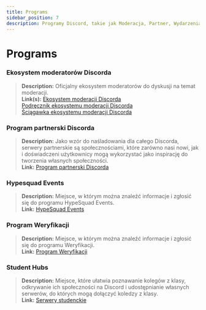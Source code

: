 ```yaml
---
title: Programs
sidebar_position: 7
description: Programy Discord, takie jak Moderacja, Partner, Wydarzenia HypeSquad i Weryfikacja.
---
```


# Programs

### **Ekosystem moderatorów Discorda** 
> __Description:__ Oficjalny ekosystem moderatorów do dyskusji na temat moderacji.   <br/>
__Link(s):__ [Ekosystem moderacji Discorda](https://blog.discord.com/announcing-the-discord-moderator-academy-exam-a1bcb5b9d405)   <br/>
[Podręcznik ekosystemu moderacji Discorda](https://drive.google.com/file/d/1rCCi7UZ3BAS38T-zwBVpmTb13m8z7avW/view)   <br/>
[Ściągawka ekosystemu moderacji Discorda](https://drive.google.com/file/d/1ir-H91-yfskFO4wjEQCtc81ip9XErl9l/view)

### **Program partnerski Discorda**
> __Description:__ Jako wzór do naśladowania dla całego Discorda, serwery partnerskie są społecznościami, które zarówno nasi nowi, jak i doświadczeni użytkownicy mogą wykorzystać jako inspirację do tworzenia własnych społeczności.   <br/>
__Link:__ [Program partnerski Discorda](https://dis.gd/partners)

### **Hypesquad Events**
> __Description:__ Miejsce, w którym można znaleźć informacje i zgłosić się do programu HypeSquad Events.   <br/>
__Link:__ [HypeSquad Events](https://dis.gd/hypesquad)

### **Program Weryfikacji**
> __Description:__ Miejsce, w którym można znaleźć informacje i zgłosić się do programu Weryfikacji.   <br/>
__Link:__ [Program Weryfikacji](https://dis.gd/verification)

### **Student Hubs**
> __Description:__ Miejsce, które ułatwia poznawanie kolegów z klasy, odkrywanie ich społeczności na Discord i udostępnianie własnych serwerów, do których mogą dołączyć koledzy z klasy.   <br/>
__Link:__ [Serwery studenckie](https://dis.gd/studenthubs)
